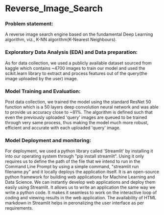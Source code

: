 # Reverse_Image_Search
<h3>Problem statement:</h3>
A reverse image search engine based on the fundamental Deep Learning algorithm, viz., K-NN algorithm(K-Nearest Neighbours). 


<h3>Exploratory Data Analysis (EDA) and Data preparation:</h3>
As for data collection, we used a publicly available dataset sourced from kaggle which contains ~4700 images to train our model and used the scikit.learn library to extract and process features out of the query(the image uploaded by the user) image.


<h3>Model Training and Evaluation:</h3>
Post data collection, we trained the model using the standard ResNet 50 function which is a 50 layers deep convolution neural network and was able to provide us accuracy close to ~81%. The algorithm is defined such that even the previously uploaded 'query' images are queued to be trained through very same process, thus making the model much more robust, efficient and accurate with each uploaded 'query' image.


<h3>Model Deployment and monitoring:</h3>
For deployment, we used a python library called 'Streamlit' by installing it into our operating system through "pip install streamlit". Using it only requires us to define the path of the file that we intend to run in the Command Line Prompt by using a simple command, "streamlit run filename.py" and it locally deploys the application itself. 
It is an open-source python framework for building web applications for Machine Learning and Data Science. We can instantly develop web applications and deploy them easily using Streamlit. It allows us to write an application the same way we write a python code. It makes it seamless to work on the interactive loop of coding and viewing results in the web application. The availability of HTML markdown in Streamlit helps in peronalizing the user interface as per requirements.
